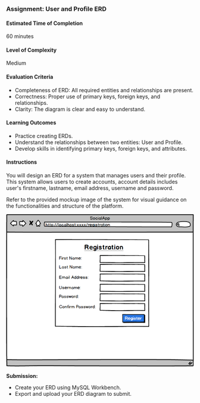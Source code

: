 ### Assignment: User and Profile ERD

#### Estimated Time of Completion

60 minutes

#### Level of Complexity

Medium

#### Evaluation Criteria

- Completeness of ERD: All required entities and relationships are present.
- Correctness: Proper use of primary keys, foreign keys, and relationships.
- Clarity: The diagram is clear and easy to understand.

#### Learning Outcomes

- Practice creating ERDs.
- Understand the relationships between two entities: User and Profile.
- Develop skills in identifying primary keys, foreign keys, and attributes.

#### Instructions

You will design an ERD for a system that manages users and their profile. This system allows users to create accounts, account details includes user's firstname, lastname, email address, username and password.

Refer to the provided mockup image of the system for visual guidance on the functionalities and structure of the platform.

![User&Profile](/04%20-%20ERD/Assignments/User%20and%20Profile/User%20&%20Profile.png)


**Submission:**

- Create your ERD using MySQL Workbench.
- Export and upload your ERD diagram to submit.
